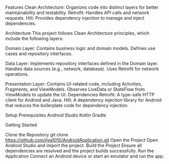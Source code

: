 Features
Clean Architecture: Organizes code into distinct layers for better maintainability and testability.
Retrofit: Handles API calls and network requests.
Hilt: Provides dependency injection to manage and inject dependencies.

Architecture
This project follows Clean Architecture principles, which include the following layers:

Domain Layer:
Contains business logic and domain models.
Defines use cases and repository interfaces.

Data Layer:
Implements repository interfaces defined in the Domain layer.
Handles data sources (e.g., network, database).
Uses Retrofit for network operations.

Presentation Layer:
Contains UI-related code, including Activities, Fragments, and ViewModels.
Observes LiveData or StateFlow from ViewModels to update the UI.
Dependencies
Retrofit: A type-safe HTTP client for Android and Java.
Hilt: A dependency injection library for Android that reduces the boilerplate code for dependency injection.

Setup
Prerequisites
Android Studio
Kotlin
Gradle

Getting Started

Clone the Repository
git clone https://github.com/jiya1010/AndroidApplication.git
Open the Project
Open Android Studio and import the project.
Build the Project
Ensure all dependencies are resolved and the project builds successfully.
Run the Application
Connect an Android device or start an emulator and run the app.
